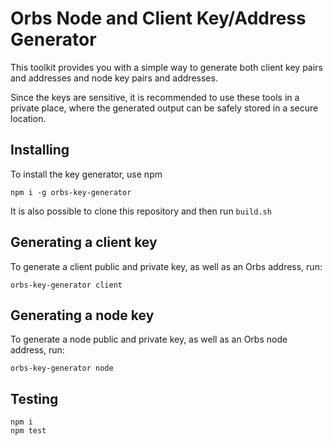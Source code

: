 # Orbs Node and Client Key/Address Generator
This toolkit provides you with a simple way to generate both client key pairs and addresses and node key pairs and addresses.

Since the keys are sensitive, it is recommended to use these tools in a private place, where the generated output can be safely stored in a secure location.

## Installing

To install the key generator, use npm

    npm i -g orbs-key-generator

It is also possible to clone this repository and then run `build.sh`

## Generating a client key

To generate a client public and private key, as well as an Orbs address, run:

    orbs-key-generator client
    
## Generating a node key

To generate a node public and private key, as well as an Orbs node address, run:

    orbs-key-generator node
    
## Testing

```
npm i
npm test
```
